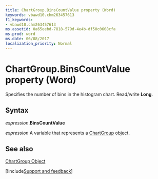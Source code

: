 ```yaml
---
title: ChartGroup.BinsCountValue property (Word)
keywords: vbawd10.chm263457613
f1_keywords:
- vbawd10.chm263457613
ms.assetid: 0a65eebd-7818-579d-4e4b-df50c0608cfa
ms.prod: word
ms.date: 06/08/2017
localization_priority: Normal
---
```



# ChartGroup.BinsCountValue property (Word)

Specifies the number of bins in the histogram chart. Read/write  **Long**.


## Syntax

_expression_.**BinsCountValue**

_expression_ A variable that represents a [ChartGroup](./Word.ChartGroup.md) object.


## See also


[ChartGroup Object](Word.ChartGroup.md)

[!include[Support and feedback](~/includes/feedback-boilerplate.md)]